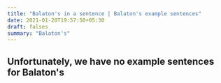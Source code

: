 ```yaml
---
title: "Balaton's in a sentence | Balaton's example sentences"
date: 2021-01-20T19:57:50+05:30
draft: falses
summary: "Balaton's"
---
```

## Unfortunately, we have no example sentences for Balaton's                 
